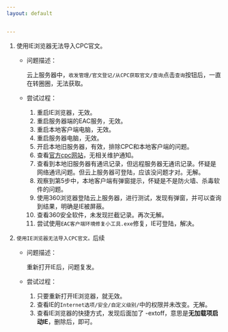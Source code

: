 ```yaml
---
layout: default


---
```



1. 使用IE浏览器无法导入CPC官文。
    
    - 问题描述：
    
      云上服务器中，`收发管理/官文登记/从CPC获取官文/查询`点击`查询`按钮后，一直在转圈圈，无法获取。
    
    - 尝试过程：
      1. 重启IE浏览器，无效。
      2. 重启服务器端的EAC服务，无效。
      3. 重启本地客户端电脑，无效。
      4. 重启服务器电脑，无效。
      5. 开启本地旧服务器，有效，排除CPC和本地客户端的问题。
      6. 查看[官方cpc网站](http://cponline.cnipa.gov.cn/)，无相关维护通知。
      7. 查看到本地旧服务器有通讯记录，但远程服务器无通讯记录。怀疑是网络通讯问题。但云上服务器可登陆，应该没问题才对。无解。
      8. 观察到第5步中，本地客户端有弹窗提示，怀疑是不是防火墙、杀毒软件的问题。
      9. 使用360浏览器登陆云上服务器，进行测试，发现有弹窗，并可以查询到结果，明确是IE被屏蔽。
      10. 查看360安全软件，未发现拦截记录。再次无解。
      11. 尝试使用`EAC客户端环境修复小工具.exe`修复，IE可登陆，解决。
    
2. `使用IE浏览器无法导入CPC官文。`后续

    - 问题描述：

        重新打开IE后，问题复发。

    - 尝试过程：

        1. 只要重新打开IE浏览器，就无效。
        2. 查看IE的`Internet选项/安全/自定义级别/`中的权限并未改变。无解。
        3. 查看IE浏览器的快捷方式，发现后面加了 -extoff，意思是**无加载项启动IE**，删除后，即可。



